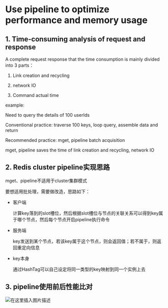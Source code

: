 # Use pipeline to optimize performance and memory usage



## 1. Time-consuming analysis of request and response

A complete request response that the time consumption is mainly divided into 3 parts：

1. Link creation and recycling

2. network IO

3. Command actual time



example:

Need to query the details of 100 userIds



Conventional practice: traverse 100 keys, loop query, assemble data and return

Recommended practice: mget, pipeline batch acquisition

mget, pipeline saves the time of link creation and recycling, network IO



## 2. Redis cluster pipeline实现思路

mget、pipeline不适用于cluster集群模式

要想适用批处理，需要做改造，思路如下：

* 客户端

  计算key落到的slot槽位，然后根据slot槽位与节点的关联关系可以得到key属于哪个节点，然后每个节点开启pipeline执行命令

* 服务端

  key发送到某个节点，若该key属于这个节点，则会返回值；若不属于，则返回重定向信息

* key本身

  通过HashTag可以自己设定将同一类型的key映射到同一个实例上去

  

## 3. pipeline使用前后性能比对

![在这里插入图片描述](https://img-blog.csdnimg.cn/2c35b810789b42f0a441a9e238993962.png?x-oss-process=image/watermark,type_ZHJvaWRzYW5zZmFsbGJhY2s,shadow_50,text_Q1NETiBA5LiA5p2h5b6I6ICB55qE6IWK6IKJ,size_20,color_FFFFFF,t_70,g_se,x_16)









